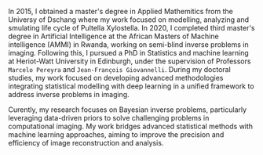 
In 2015, I obtained a master's degree in Applied Mathemitics from the Universy of Dschang where my work focused on modelling, analyzing and smulating life cycle of Pultella Xylostella. In 2020, I completed third master's degree in Artificial Intelligence at the African Masters of Machine intelligence (AMMI) in Rwanda, working on semi-blind inverse problems in imaging. Following this, I pursued a PhD in Statistics and machine learning at Heriot-Watt University in Edinburgh, under the supervision of Professors `Marcelo Pereyra` and `Jean-François Giovannelli`. During my doctoral studies, my work focused on developing advanced methodologies integrating statistical modelling with deep learning in a unified framework to address inverse problems in imaging.

Curently, my research focuses on Bayesian inverse problems, particularly leveraging data-driven priors to solve challenging problems in computational imaging. My work bridges advanced statistical methods with machine learning approaches, aiming to improve the precision and efficiency of image reconstruction and analysis. 

